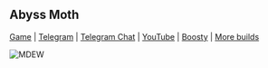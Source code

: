 ## Abyss Moth

[Game](https://play.google.com/store/apps/details?id=com.AbyssMoth.MurdersDronesEndlessWay&pcampaignid=web_share) | [Telegram](https://t.me/MurderDronesEndlessWay) | [Telegram Chat](https://t.me/MurderDronesEndlessWayChat) | [YouTube](https://www.youtube.com/@abyssmothgames) | [Boosty](https://boosty.to/murderdronesendlessway) | [More builds](https://github.com/AbyssMoth/MurderDronesEndlessWay)

![MDEW](https://github.com/user-attachments/assets/13f8f2f4-c5bd-46ff-9885-a99e026d9233)
